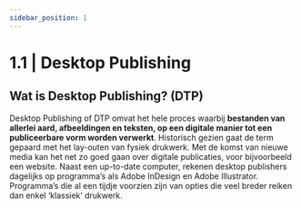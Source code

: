 ```yaml
---
sidebar_position: 1
---
```


# 1.1 | Desktop Publishing

## Wat is Desktop Publishing? (DTP)

Desktop Publishing of DTP omvat het hele proces waarbij **bestanden van allerlei aard, afbeeldingen en teksten, op een digitale manier tot een publiceerbare vorm worden verwerkt**. Historisch gezien gaat de term gepaard met het lay-outen van fysiek drukwerk. Met de komst van nieuwe media kan het net zo goed gaan over digitale publicaties, voor bijvoorbeeld een website. Naast een up-to-date computer, rekenen desktop publishers dagelijks op programma’s als Adobe InDesign en Adobe Illustrator. Programma’s die al een tijdje voorzien zijn van opties die veel breder reiken dan enkel ‘klassiek’ drukwerk.

<!-- TODO: Check for ALGOLIA SEARCH -->